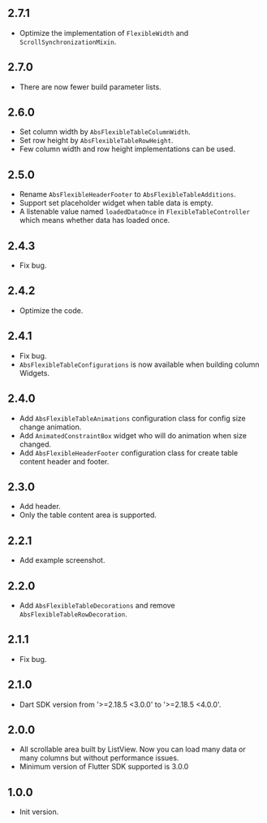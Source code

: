 ## 2.7.1

* Optimize the implementation of `FlexibleWidth` and `ScrollSynchronizationMixin`.

## 2.7.0

* There are now fewer build parameter lists.

## 2.6.0

* Set column width by `AbsFlexibleTableColumnWidth`.
* Set row height by `AbsFlexibleTableRowHeight`.
* Few column width and row height implementations can be used.

## 2.5.0

* Rename `AbsFlexibleHeaderFooter` to `AbsFlexibleTableAdditions`.
* Support set placeholder widget when table data is empty.
* A listenable value named `loadedDataOnce` in `FlexibleTableController` which means whether data has loaded once.

## 2.4.3

* Fix bug.

## 2.4.2

* Optimize the code.

## 2.4.1

* Fix bug.
* `AbsFlexibleTableConfigurations` is now available when building column Widgets.

## 2.4.0

* Add `AbsFlexibleTableAnimations` configuration class for config size change animation.
* Add `AnimatedConstraintBox` widget who will do animation when size changed.
* Add `AbsFlexibleHeaderFooter` configuration class for create table content header and footer.

## 2.3.0

* Add header.
* Only the table content area is supported.

## 2.2.1

* Add example screenshot.

## 2.2.0

* Add `AbsFlexibleTableDecorations` and remove `AbsFlexibleTableRowDecoration`.

## 2.1.1

* Fix bug.

## 2.1.0

* Dart SDK version from '>=2.18.5 <3.0.0' to '>=2.18.5 <4.0.0'.

## 2.0.0

* All scrollable area built by ListView. Now you can load many data or many columns but without
  performance issues.
* Minimum version of Flutter SDK supported is 3.0.0

## 1.0.0

* Init version.
